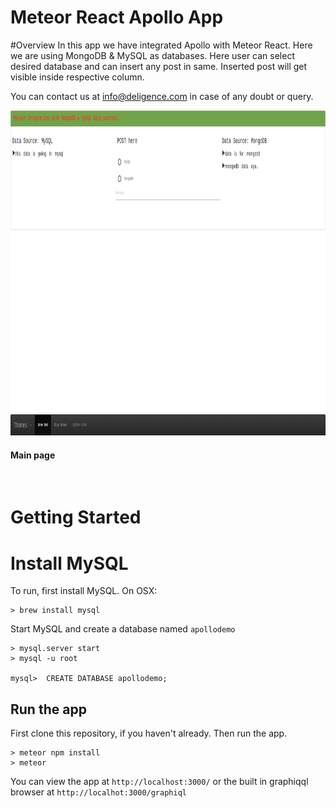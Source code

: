 # Meteor React Apollo App

#Overview 
In this app we have integrated Apollo with Meteor React. Here we are using MongoDB & MySQL as databases.
Here user can select desired database and can insert any post in same. Inserted post will get visible inside respective column.

You can contact us at info@deligence.com in case of any doubt or query.

<img height="520" width="100%" src="https://github.com/DeligenceTechnologies/Meteor-Apollo-with-MongoDB-MySQL/blob/master/meteor-apollo-mognodb-mysql/public/images/apollo-app.png" /><h4 width="300">Main page</h4>
<br>


# Getting Started

# Install MySQL
To run, first install MySQL. On OSX:
```
> brew install mysql
``` 
Start MySQL and create a database named `apollodemo`

```
> mysql.server start
> mysql -u root

mysql>  CREATE DATABASE apollodemo;
```

## Run the app
First clone this repository, if you haven't already. Then run the app.
```
> meteor npm install
> meteor
``` 
You can view the app at `http://localhost:3000/` or the built in graphiqql browser at `http://localhot:3000/graphiql`

